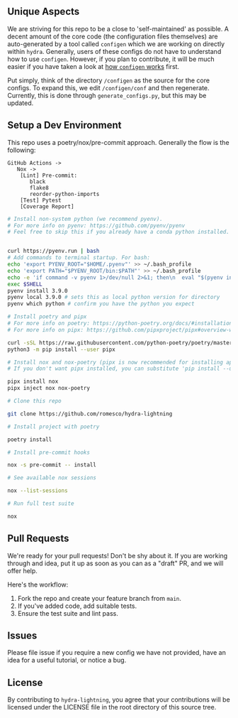 ## Unique Aspects

We are striving for this repo to be a close to 'self-maintained' as possible.
A decent amount of the core code (the configuration files themselves) are auto-generated
by a tool called `configen` which we are working on directly within `hydra`. Generally,
users of these configs do not have to understand how to use `configen`. However, if you
plan to contribute, it will be much easier if you have taken a look at
[how `configen` works](https://github.com/facebookresearch/hydra/tree/master/tools/configen) first.

Put simply, think of the directory `/configen` as the source for the core configs. To expand this,
we edit `/configen/conf` and then regenerate. Currently, this is done through `generate_configs.py`,
but this may be updated.

## Setup a Dev Environment

This repo uses a poetry/nox/pre-commit approach. Generally the flow is the following:

```
GitHub Actions ->
   Nox ->
    [Lint] Pre-commit:
       black
       flake8
       reorder-python-imports
    [Test] Pytest
    [Coverage Report]
```

```bash
# Install non-system python (we recommend pyenv).
# For more info on pyenv: https://github.com/pyenv/pyenv
# Feel free to skip this if you already have a conda python installed.


curl https://pyenv.run | bash
# Add commands to terminal startup. For bash:
echo 'export PYENV_ROOT="$HOME/.pyenv"' >> ~/.bash_profile
echo 'export PATH="$PYENV_ROOT/bin:$PATH"' >> ~/.bash_profile
echo -e 'if command -v pyenv 1>/dev/null 2>&1; then\n  eval "$(pyenv init -)"\nfi' >> ~/.bash_profile
exec $SHELL
pyenv install 3.9.0
pyenv local 3.9.0 # sets this as local python version for directory
pyenv which python # confirm you have the python you expect

# Install poetry and pipx
# For more info on poetry: https://python-poetry.org/docs/#installation
# For more info on pipx: https://github.com/pipxproject/pipx#overview-what-is-pipx

curl -sSL https://raw.githubusercontent.com/python-poetry/poetry/master/get-poetry.py | python -
python3 -m pip install --user pipx

# Install nox and nox-poetry (pipx is now recommended for installing applications).
# If you don't want pipx installed, you can substitute 'pip install --user'.

pipx install nox
pipx inject nox nox-poetry

# Clone this repo

git clone https://github.com/romesco/hydra-lightning

# Install project with poetry

poetry install

# Install pre-commit hooks

nox -s pre-commit -- install

# See available nox sessions

nox --list-sessions

# Run full test suite

nox

```

## Pull Requests

We're ready for your pull requests! Don't be shy about it. If you are working through
and idea, put it up as soon as you can as a "draft" PR, and we will offer help.

Here's the workflow:

1. Fork the repo and create your feature branch from `main`.
2. If you've added code, add suitable tests.
3. Ensure the test suite and lint pass.

## Issues

Please file issue if you require a new config we have not provided, have an idea for a useful tutorial, or notice a bug.

## License

By contributing to `hydra-lightning`, you agree that your contributions will be licensed
under the LICENSE file in the root directory of this source tree.
